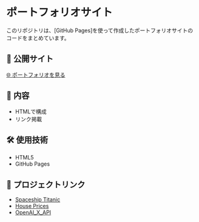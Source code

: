# ポートフォリオサイト

このリポジトリは、[GitHub Pages]を使って作成したポートフォリオサイトのコードをまとめています。

## 🔗 公開サイト
[🌐 ポートフォリオを見る](https://i-Chikako.github.io/)

## 📁 内容
- HTMLで構成
- リンク掲載

## 🛠 使用技術
- HTML5
- GitHub Pages

## 📌 プロジェクトリンク
- [Spaceship Titanic](https://github.com/i-Chikako/spaceship-titanic)
- [House Prices](https://github.com/i-Chikako/House-Prices--Advanced-Regression-Techniques)
- [OpenAI_X_API](https://github.com/i-Chikako/ApenAI_GCP_Xauto_Bot)

